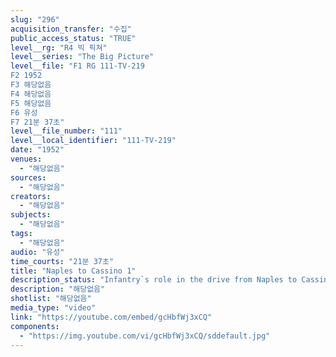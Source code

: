 ```yaml
---
slug: "296"
acquisition_transfer: "수집"
public_access_status: "TRUE"
level__rg: "R4 빅 픽쳐"
level__series: "The Big Picture"
level__file: "F1 RG 111-TV-219
F2 1952
F3 해당없음
F4 해당없음
F5 해당없음
F6 유성
F7 21분 37초"
level__file_number: "111"
level__local_identifier: "111-TV-219"
date: "1952"
venues: 
  - "해당없음"
sources: 
  - "해당없음"
creators: 
  - "해당없음"
subjects: 
  - "해당없음"
tags: 
  - "해당없음"
audio: "유성"
time_courts: "21분 37초"
title: "Naples to Cassino 1"
description_status: "Infantry`s role in the drive from Naples to Cassino, plus the battle of San Pietro. Colonel Quinn salutes combat engineers."
description: "해당없음"
shotlist: "해당없음"
media_type: "video"
link: "https://youtube.com/embed/gcHbfWj3xCQ"
components: 
  - "https://img.youtube.com/vi/gcHbfWj3xCQ/sddefault.jpg"
---
```

